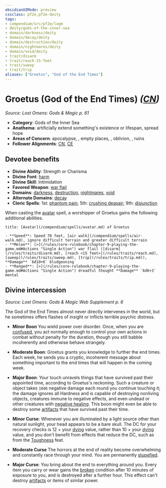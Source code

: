 ```yaml
---
obsidianUIMode: preview
cssclass: pf2e,pf2e-deity
tags:
- compendium/src/pf2e/logm
- deity/gods-of-the-inner-sea
- domain/darkness/deity
- domain/decay/deity
- domain/destruction/deity
- domain/nightmares/deity
- domain/void/deity
- trait/disarm
- trait/reach-15-feet
- trait/sweep
- trait/trip
aliases: ["Groetus", "God of the End Times"]
---
```

# Groetus (God of the End Times) *([CN](/rules/traits/chaotic-neutral-b1.md))*  
*Source: Lost Omens: Gods & Magic p. 61*  

- **Category**: Gods of the Inner Sea
- **Anathema**: artificially extend something's existence or lifespan, spread hope
- **Areas of Concern**: apocalypse, , empty places, , oblivion, , ruins
- **Follower Alignments**: [CN](/rules/traits/chaotic-neutral-b1.md), [CE](/rules/traits/chaotic-evil-b1.md)

## Devotee benefits

- **Divine Ability**: Strength or Charisma
- **Divine Font**: [harm](/compendium/spells/harm.md)
- **Divine Skill**: Intimidation
- **Favored Weapon**: [war flail](/compendium/equipment/items/war-flail.md)
- **Domains**: [darkness](/compendium/setting/domains.md#Darkness), [destruction](/compendium/setting/domains.md#Destruction), [nightmares](/compendium/setting/domains.md#Nightmares), [void](/compendium/setting/domains.md#Void)
- **Alternate Domains**: [decay](/compendium/setting/domains.md#Decay)
- **Cleric Spells**: 1st: [phantom pain](/compendium/spells/phantom-pain.md); 5th: [crushing despair](/compendium/spells/crushing-despair.md); 9th: [disjunction](/compendium/spells/disjunction.md)

When casting the [avatar](/compendium/spells/avatar.md) spell, a worshipper of Groetus gains the following additional abilities.

```ad-embed-avatar
title: [Avatar](/compendium/spells/avatar.md) of Groetus

- **Speed**: Speed 70 feet, [air walk](/compendium/spells/air-walk.md), ignore difficult terrain and greater difficult terrain
- **Melee**: [>](/rules/core-rulebook/chapter-9-playing-the-game.md#Actions "Single Action") war flail ([disarm](/rules/traits/disarm.md), [reach <15 feet>](/rules/traits/reach.md), [sweep](/rules/traits/sweep.md), [trip](/rules/traits/trip.md)), **Damage** `6d10+6` bludgeoning
- **Ranged**: [>](/rules/core-rulebook/chapter-9-playing-the-game.md#Actions "Single Action") dreadful thought **Damage** `6d6+3` mental
```

## Divine intercession
*Source: Lost Omens: Gods & Magic Web Supplement p. 6*

The God of the End Times almost never directly intervenes in the world, but he sometimes offers flashes of insight or inflicts terrible psychic distress.

- **Minor Boon** You wield power over disorder. Once, when you are [confused](/rules/conditions.md#Confused), you act normally enough to control your own actions in combat without penalty for the duration, though you still babble incoherently and otherwise behave strangely.
- **Moderate Boon**: Groetus grants you knowledge to further the end times. Each week, he sends you a cryptic, incoherent message about something important to the end times that will happen in the coming week.
- **Major Boon**: Your touch unravels things that have survived past their appointed time, according to Groetus's reckoning. Such a creature or object takes `10d6` negative damage each round you continue touching it; the damage ignores all Hardness and is capable of destroying nonliving objects, creatures immune to negative effects, and even undead or other creatures with [negative healing](/rules/abilities/negative-healing-b2.md). This boon might even be able to destroy some [artifacts](/rules/traits/artifact-gmg.md) that have survived past their time.

- **Minor Curse**: Whenever you are illuminated by a light source other than natural sunlight, your head appears to be a bare skull. The DC for your recovery checks is 12 + your [dying](/rules/conditions.md#Dying) value, rather than 10 + your [dying](/rules/conditions.md#Dying) value, and you don't benefit from effects that reduce the DC, such as from the [Toughness](/compendium/feats/toughness.md) feat.
- **Moderate Curse** The horrors at the end of reality become overwhelming and constantly race through your mind. You are permanently [stupefied](/rules/conditions.md#Stupefied).
- **Major Curse**: You bring about the end to everything around you. Every item you carry or wear gains the [broken](/rules/conditions.md#Broken) condition after 10 minutes of exposure to you, and is destroyed after a further hour. This effect can't destroy [artifacts](/rules/traits/artifact-gmg.md) or items of similar power.
